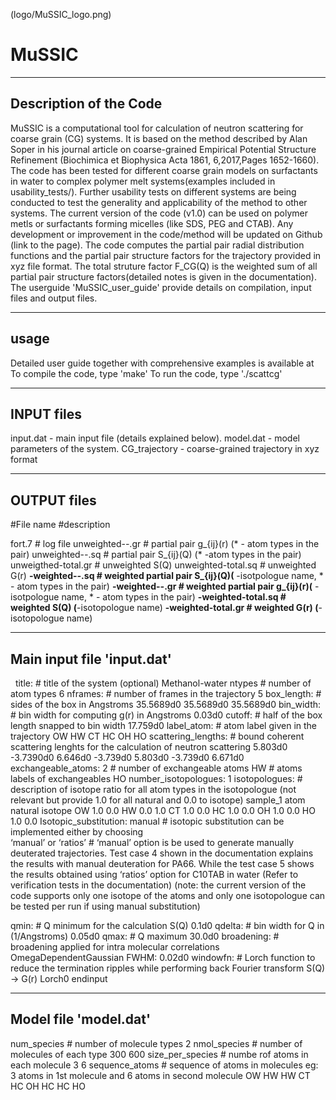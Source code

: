 (logo/MuSSIC_logo.png)

# MuSSIC
-----------------------
Description of the Code
-----------------------
MuSSIC is a computational tool  for calculation of neutron scattering for coarse grain (CG) systems.
It is based on the method described by Alan Soper in his journal article on coarse-grained Empirical Potential Structure Refinement
(Biochimica et Biophysica Acta 1861, 6,2017,Pages 1652-1660).
The code has been tested for different coarse grain models on surfactants in water to complex polymer melt systems(examples included in usability_tests/). 
Further usability tests on different systems are being conducted to test the generality and applicability of the method to other systems.
The current version of the code (v1.0) can be  used on polymer metls or surfactants forming micelles (like SDS, PEG and CTAB). 
Any development  or improvement in the code/method will be updated on Github (link to the page).
The code computes the partial pair radial distribution functions and the partial pair structure factors for the trajectory provided in xyz file format. 
The total struture factor F_CG(Q) is the weighted sum of all  partial pair structure factors(detailed notes is given in the documentation).
The userguide 'MuSSIC_user_guide' provide details on compilation, input files and output files.

-----
usage
-----
Detailed user guide together with comprehensive examples is available at 
To compile the code, type 'make'
To run the code, type './scattcg'

-----------
INPUT files
-----------
input.dat    -  main input file (details explained below).
model.dat    -  model parameters of the system.
CG_trajectory   -  coarse-grained trajectory in xyz format 

------------
OUTPUT files
------------
#File name          #description

fort.7               # log file
unweighted-*-*.gr    # partial pair g_{ij}(r) (* - atom types in the pair)
unweighted-*-*.sq    # partial pair S_{ij}(Q) (* -atom types in the pair)
unweigthed-total.gr  #  unweighted S(Q)
unweighted-total.sq  # unweighted G(r)
**-weighted-*-*.sq   # weighted partial pair S_{ij}(Q)(** -isotpologue name, * - atom types in the pair)
**-weighted-*-*.gr   # weighted partial pair g_{ij}(r)(** -isotpologue name, * - atom types in the pair)
**-weighted-total.sq # weighted S(Q) (**-isotopologue name)
**-weighted-total.gr # weighted G(r) (**-isotopologue name)

----------------------------
Main input  file 'input.dat'
----------------------------
 
title:            # title of the system (optional)
Methanol-water
ntypes            # number of atom types
6
nframes:          # number of frames in the trajectory
5
box_length:       # sides of the box in Angstroms
35.5689d0  35.5689d0  35.5689d0
bin_width:        # bin width for computing g(r) in Angstroms
0.03d0
cutoff:           # half of the box length snapped to bin width
17.759d0
label_atom:       # atom label given in the trajectory
OW
HW
CT
HC
OH
HO
scattering_lengths: # bound coherent scattering lenghts for the calculation of neutron scattering
5.803d0
-3.7390d0
6.646d0
-3.739d0
5.803d0
-3.739d0
6.671d0
exchangeable_atoms:
2                    # number of exchangeable atoms
HW                   # atoms labels of exchangeables
HO
number_isotopologues:
1
isotopologues:       # description of isotope ratio for all atom types in the isotopologue (not relevant but provide  1.0 for all  natural and 0.0 to isotope)
sample_1
atom    natural   isotope
OW       1.0      0.0
HW       0.0      1.0
CT       1.0      0.0
HC       1.0      0.0
OH       1.0      0.0
HO       1.0      0.0
Isotopic_substitution:
manual                # isotopic substitution can be implemented either by choosing                    
                              ‘manual’ or ‘ratios’
                           #  ‘manual’ option is be used to generate manually deuterated trajectories. Test case 4 shown in the documentation explains the results with manual deuteration for PA66. While the test case 5 shows the results obtained using ‘ratios’ option for C10TAB in water (Refer to verification tests in the documentation)
 (note: the current version of the code supports only one isotope of the atoms and only one isotopologue can be tested per run if using manual substitution)

qmin:                # Q minimum for the calculation S(Q)
0.1d0
qdelta:              # bin width for Q in (1/Angstroms)
0.05d0
qmax:                # Q maximum
30.0d0
broadening:             # broadening applied for intra molecular correlations
OmegaDependentGaussian
FWHM:
0.02d0
windowfn:               # Lorch function to reduce the termination ripples while performing back Fourier transform S(Q) -> G(r)
Lorch0
endinput

----------------------
Model file 'model.dat'
----------------------
num_species   # number of molecule types
2
nmol_species  # number of molecules of each type
300
600
size_per_species # numbe rof atoms in each molecule
3
6
sequence_atoms  # sequence of atoms in molecules eg: 3 atoms in 1st molecule and 6 atoms in second molecule
OW
HW
HW
CT
HC
OH
HC
HC
HO
